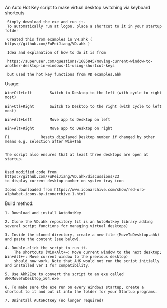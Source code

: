  An Auto Hot Key script to make virtual desktop switching via keyboard shortcuts
 
     Simply download the exe and run it.
     To automatically run at logon, place a shortcut to it in your startup folder
 
     Created this from examples in VH.ahk ( https://github.com/FuPeiJiang/VD.ahk )
 
     Idea and explanation of how to do it is from
 
     https://superuser.com/questions/1685845/moving-current-window-to-another-desktop-in-windows-11-using-shortcut-keys 
 
     but used the hot key functions from VD examples.ahk
     
 
 Usage:
 
    Win+Ctl+Left		Switch to Desktop to the left (with cycle to right most)
    
    Win+Ctl+Right		Switch to Desktop to the right (with cycle to left most)
    
    Win+Alt+Left		Move app to Desktop on left
    
    Win+Alt+Right		Move app to Desktop on right
    
    F1				Resets displayed Desktop number if changed by other means e.g. selection after Win+Tab
    

    The script also ensures that at least three desktops are open at startup.
    

    Used modified code from https://github.com/FuPeiJiang/VD.ahk/discussions/23 
	to display current desktop number on system tray icon
	
    Icons downloaded from https://www.iconarchive.com/show/red-orb-alphabet-icons-by-iconarchive.1.html

 
 Build method:
 
	1. Download and install AutoHotKey
	
	2. Clone the VD.ahk repository (it is an AutoHotkey library adding several script functions for managing virtual desktops)
	
	3. Inside the cloned directory, create a new file (MoveToDesktop.ahk) and paste the content (see below).
	
	4. Double-click the script to run it. 
		The shortcuts (Win+Alt+→: Move current window to the next desktop; Win+Alt+←: Move current window to the previous desktop) 
		should now work. Note that AHK would not run the script initially and installed ver 1 for compatibility.
	
	5. Use Akh2Exe to convert the script to an exe called AHKMoveToDeskTop_x64.exe
	
	6. To make sure the exe run on every Windows startup, create a shortcut to it and put it into the folder for your Startup programs. 
	
	7. Uninstall AutoHotKey (no longer required)
	





